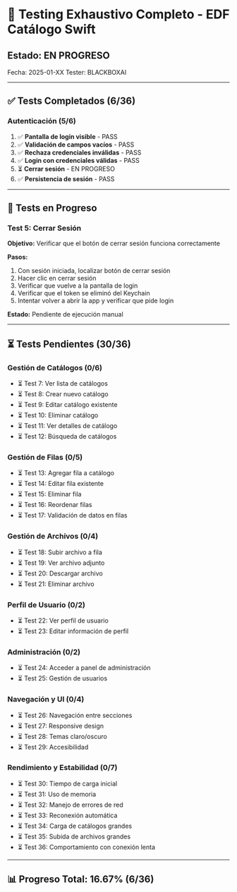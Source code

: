 # 🧪 Testing Exhaustivo Completo - EDF Catálogo Swift

## Estado: EN PROGRESO
Fecha: 2025-01-XX
Tester: BLACKBOXAI

---

## ✅ Tests Completados (6/36)

### Autenticación (5/6)
1. ✅ **Pantalla de login visible** - PASS
2. ✅ **Validación de campos vacíos** - PASS
3. ✅ **Rechaza credenciales inválidas** - PASS
4. ✅ **Login con credenciales válidas** - PASS
5. ⏳ **Cerrar sesión** - EN PROGRESO
6. ✅ **Persistencia de sesión** - PASS

---

## 🔄 Tests en Progreso

### Test 5: Cerrar Sesión
**Objetivo:** Verificar que el botón de cerrar sesión funciona correctamente

**Pasos:**
1. Con sesión iniciada, localizar botón de cerrar sesión
2. Hacer clic en cerrar sesión
3. Verificar que vuelve a la pantalla de login
4. Verificar que el token se eliminó del Keychain
5. Intentar volver a abrir la app y verificar que pide login

**Estado:** Pendiente de ejecución manual

---

## ⏳ Tests Pendientes (30/36)

### Gestión de Catálogos (0/6)
- ⏳ Test 7: Ver lista de catálogos
- ⏳ Test 8: Crear nuevo catálogo
- ⏳ Test 9: Editar catálogo existente
- ⏳ Test 10: Eliminar catálogo
- ⏳ Test 11: Ver detalles de catálogo
- ⏳ Test 12: Búsqueda de catálogos

### Gestión de Filas (0/5)
- ⏳ Test 13: Agregar fila a catálogo
- ⏳ Test 14: Editar fila existente
- ⏳ Test 15: Eliminar fila
- ⏳ Test 16: Reordenar filas
- ⏳ Test 17: Validación de datos en filas

### Gestión de Archivos (0/4)
- ⏳ Test 18: Subir archivo a fila
- ⏳ Test 19: Ver archivo adjunto
- ⏳ Test 20: Descargar archivo
- ⏳ Test 21: Eliminar archivo

### Perfil de Usuario (0/2)
- ⏳ Test 22: Ver perfil de usuario
- ⏳ Test 23: Editar información de perfil

### Administración (0/2)
- ⏳ Test 24: Acceder a panel de administración
- ⏳ Test 25: Gestión de usuarios

### Navegación y UI (0/4)
- ⏳ Test 26: Navegación entre secciones
- ⏳ Test 27: Responsive design
- ⏳ Test 28: Temas claro/oscuro
- ⏳ Test 29: Accesibilidad

### Rendimiento y Estabilidad (0/7)
- ⏳ Test 30: Tiempo de carga inicial
- ⏳ Test 31: Uso de memoria
- ⏳ Test 32: Manejo de errores de red
- ⏳ Test 33: Reconexión automática
- ⏳ Test 34: Carga de catálogos grandes
- ⏳ Test 35: Subida de archivos grandes
- ⏳ Test 36: Comportamiento con conexión lenta

---

## 📊 Progreso Total: 16.67% (6/36)

